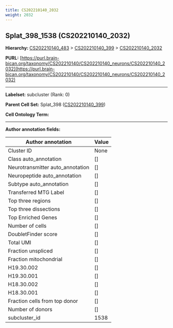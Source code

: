 ```yaml
---
title: CS202210140_2032
weight: 2032
---
```

## Splat_398_1538 (CS202210140_2032)
<b>Hierarchy: </b>
[CS202210140_483](../CS202210140_483) >
[CS202210140_399](../CS202210140_399) >
[CS202210140_2032](../CS202210140_2032)

**PURL:** [https://purl.brain-bican.org/taxonomy/CS202210140/CS202210140_neurons/CS202210140_2032](https://purl.brain-bican.org/taxonomy/CS202210140/CS202210140_neurons/CS202210140_2032)

---


**Labelset:** subcluster (Rank: 0)

**Parent Cell Set:** Splat_398 ([CS202210140_399](../CS202210140_399))



**Cell Ontology Term:** 

[MARKER GENES.]: #


---

[TRANSFERRED ANNOTATIONS.]: #


[AUTHOR ANNOTATION FIELDS.]: #


**Author annotation fields:**

| Author annotation | Value |
|-------------------|-------|
|Cluster ID|None|
|Class auto_annotation|[]|
|Neurotransmitter auto_annotation|[]|
|Neuropeptide auto_annotation|[]|
|Subtype auto_annotation|[]|
|Transferred MTG Label|[]|
|Top three regions|[]|
|Top three dissections|[]|
|Top Enriched Genes|[]|
|Number of cells|[]|
|DoubletFinder score|[]|
|Total UMI|[]|
|Fraction unspliced|[]|
|Fraction mitochondrial|[]|
|H19.30.002|[]|
|H19.30.001|[]|
|H18.30.002|[]|
|H18.30.001|[]|
|Fraction cells from top donor|[]|
|Number of donors|[]|
|subcluster_id|1538|
